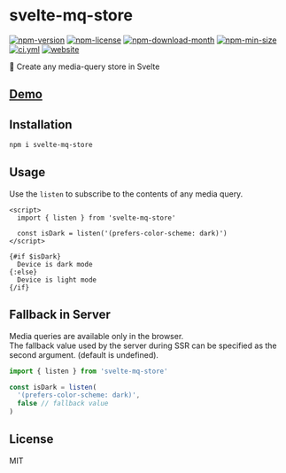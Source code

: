 <!----- BEGIN GHOST DOCS HEADER ----->

# svelte-mq-store


<!----- BEGIN GHOST DOCS BADGES ----->
<a href="https://npmjs.com/package/svelte-mq-store"><img src="https://img.shields.io/npm/v/svelte-mq-store" alt="npm-version" /></a> <a href="https://npmjs.com/package/svelte-mq-store"><img src="https://img.shields.io/npm/l/svelte-mq-store" alt="npm-license" /></a> <a href="https://npmjs.com/package/svelte-mq-store"><img src="https://img.shields.io/npm/dm/svelte-mq-store" alt="npm-download-month" /></a> <a href="https://npmjs.com/package/svelte-mq-store"><img src="https://img.shields.io/bundlephobia/min/svelte-mq-store" alt="npm-min-size" /></a> <a href="https://github.com/jill64/svelte-mq-store/actions/workflows/ci.yml"><img src="https://github.com/jill64/svelte-mq-store/actions/workflows/ci.yml/badge.svg" alt="ci.yml" /></a> <a href="https://svelte-mq-store.jill64.dev"><img src="https://img.shields.io/website?up_message=working&down_message=down&url=https%3A%2F%2Fsvelte-mq-store.jill64.dev" alt="website" /></a>
<!----- END GHOST DOCS BADGES ----->


📱 Create any media-query store in Svelte

## [Demo](https://svelte-mq-store.jill64.dev)

<!----- END GHOST DOCS HEADER ----->

## Installation

```sh
npm i svelte-mq-store
```

## Usage

Use the `listen` to subscribe to the contents of any media query.

```svelte
<script>
  import { listen } from 'svelte-mq-store'

  const isDark = listen('(prefers-color-scheme: dark)')
</script>

{#if $isDark}
  Device is dark mode
{:else}
  Device is light mode
{/if}
```

## Fallback in Server

Media queries are available only in the browser.  
The fallback value used by the server during SSR can be specified as the second argument. (default is undefined).

```js
import { listen } from 'svelte-mq-store'

const isDark = listen(
  '(prefers-color-scheme: dark)',
  false // fallback value
)
```

<!----- BEGIN GHOST DOCS FOOTER ----->

## License

MIT

<!----- END GHOST DOCS FOOTER ----->
